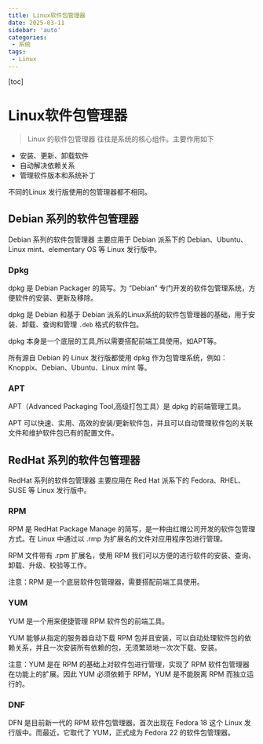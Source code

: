 ```yaml
---
title: Linux软件包管理器
date: 2025-03-11
sidebar: 'auto'
categories: 
 - 系统
tags:
 - Linux
---
```


[toc]

# Linux软件包管理器

> Linux 的软件包管理器 往往是系统的核心组件。主要作用如下
- 安装、更新、卸载软件
- 自动解决依赖关系
- 管理软件版本和系统补丁

不同的Linux 发行版使用的包管理器都不相同。

## Debian 系列的软件包管理器

Debian 系列的软件包管理器 主要应用于 Debian 派系下的 Debian、Ubuntu、Linux mint、elementary OS 等 Linux 发行版中。

### Dpkg 

dpkg 是 Debian Packager 的简写。为 “Debian” 专门开发的软件包管理系统，方便软件的安装、更新及移除。

dpkg 是 Debian 和基于 Debian 派系的Linux系统的软件包管理器的基础，用于安装、卸载、查询和管理 `.deb` 格式的软件包。

dpkg 本身是一个底层的工具,所以需要搭配前端工具使用。如APT等。

所有源自 Debian 的 Linux 发行版都使用 dpkg 作为包管理系统，例如：Knoppix、Debian、Ubuntu、Linux mint 等。

### APT 

APT（Advanced Packaging Tool,高级打包工具）是 dpkg 的前端管理工具。

APT 可以快速、实用、高效的安装/更新软件包，并且可以自动管理软件包的关联文件和维护软件包已有的配置文件。


## RedHat 系列的软件包管理器

RedHat 系列的软件包管理器 主要应用在 Red Hat 派系下的 Fedora、RHEL、SUSE 等 Linux 发行版中。

### RPM 

RPM 是 RedHat Package Manage 的简写，是一种由红帽公司开发的软件包管理方式。在 Linux 中通过以 .rmp 为扩展名的文件对应用程序包进行管理。

RPM 文件带有 .rpm 扩展名，使用 RPM 我们可以方便的进行软件的安装、查询、卸载、升级、校验等工作。

注意：RPM 是一个底层软件包管理器，需要搭配前端工具使用。

### YUM 

YUM 是一个用来便捷管理 RPM 软件包的前端工具。

YUM 能够从指定的服务器自动下载 RPM 包并且安装，可以自动处理软件包的依赖关系，并且一次安装所有依赖的包，无须繁琐地一次次下载、安装。

注意：YUM 是在 RPM 的基础上对软件包进行管理，实现了 RPM 软件包管理器在功能上的扩展。因此 YUM 必须依赖于 RPM，YUM 是不能脱离 RPM 而独立运行的。

### DNF 

DFN 是目前新一代的 RPM 软件包管理器。首次出现在 Fedora 18 这个 Linux 发行版中。而最近，它取代了 YUM，正式成为 Fedora 22 的软件包管理器。



